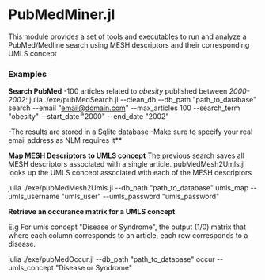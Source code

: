 <!--
@Author: isa
@Date:   2016-05-12T16:51:24-04:00
@Last modified by:   isa
@Last modified time: 2016-05-13T11:24:06-04:00
-->



# PubMedMiner.jl

This module provides a set of tools and executables to run and analyze a
PubMed/Medline search using MESH descriptors and their corresponding UMLS concept

### Examples

**Search PubMed**
 -100  articles related to *obesity* published between *2000-2002*:
 julia ./exe/pubMedSearch.jl --clean_db --db_path "path_to_database" search --email  "email@domain.com" --max_articles 100 --search_term "obesity" --start_date "2000" --end_date "2002"

-The results are stored in a Sqlite database
-Make sure to specify your real email address as NLM  requires it**


**Map MESH Descriptors to UMLS concept**
The previous search saves all MESH descriptors associated with a single article.
pubMedMesh2Umls.jl looks up the UMLS concept associated with each of the MESH
descriptors


julia ./exe/pubMedMesh2Umls.jl --db_path "path_to_database" umls_map --umls_username "umls_user" --umls_password "umls_password"


**Retrieve an occurance matrix for a UMLS concept**

E.g For umls concept "Disease or Syndrome", the output (1/0) matrix that where
each column corresponds to an article, each row corresponds to a disease.

julia ./exe/pubMedOccur.jl --db_path "path_to_database" occur --umls_concept "Disease or Syndrome"
